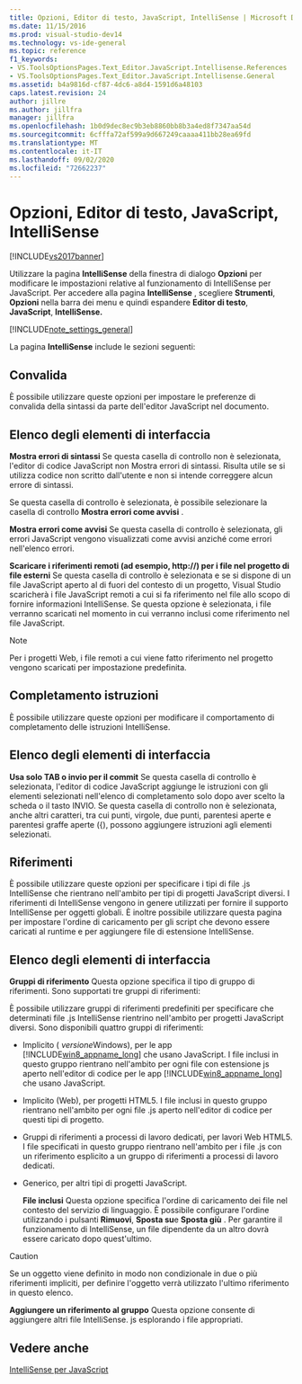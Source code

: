 ```yaml
---
title: Opzioni, Editor di testo, JavaScript, IntelliSense | Microsoft Docs
ms.date: 11/15/2016
ms.prod: visual-studio-dev14
ms.technology: vs-ide-general
ms.topic: reference
f1_keywords:
- VS.ToolsOptionsPages.Text_Editor.JavaScript.Intellisense.References
- VS.ToolsOptionsPages.Text_Editor.JavaScript.Intellisense.General
ms.assetid: b4a9816d-cf87-4dc6-a8d4-1591d6a48103
caps.latest.revision: 24
author: jillre
ms.author: jillfra
manager: jillfra
ms.openlocfilehash: 1b0d9dec8ec9b3eb8860bb8b3a4ed8f7347aa54d
ms.sourcegitcommit: 6cfffa72af599a9d667249caaaa411bb28ea69fd
ms.translationtype: MT
ms.contentlocale: it-IT
ms.lasthandoff: 09/02/2020
ms.locfileid: "72662237"
---
```

# <a name="options-text-editor-javascript-intellisense"></a>Opzioni, Editor di testo, JavaScript, IntelliSense
[!INCLUDE[vs2017banner](../../includes/vs2017banner.md)]

Utilizzare la pagina **IntelliSense** della finestra di dialogo **Opzioni** per modificare le impostazioni relative al funzionamento di IntelliSense per JavaScript. Per accedere alla pagina **IntelliSense** , scegliere **Strumenti**, **Opzioni** nella barra dei menu e quindi espandere **Editor di testo**, **JavaScript**, **IntelliSense.**

 [!INCLUDE[note_settings_general](../../includes/note-settings-general-md.md)]

 La pagina **IntelliSense** include le sezioni seguenti:

## <a name="validation"></a>Convalida
 È possibile utilizzare queste opzioni per impostare le preferenze di convalida della sintassi da parte dell'editor JavaScript nel documento.

## <a name="uielement-list"></a>Elenco degli elementi di interfaccia
 **Mostra errori di sintassi** Se questa casella di controllo non è selezionata, l'editor di codice JavaScript non Mostra errori di sintassi. Risulta utile se si utilizza codice non scritto dall'utente e non si intende correggere alcun errore di sintassi.

 Se questa casella di controllo è selezionata, è possibile selezionare la casella di controllo **Mostra errori come avvisi** .

 **Mostra errori come avvisi** Se questa casella di controllo è selezionata, gli errori JavaScript vengono visualizzati come avvisi anziché come errori nell'elenco errori.

 **Scaricare i riferimenti remoti (ad esempio, http://) per i file nel progetto di file esterni** Se questa casella di controllo è selezionata e se si dispone di un file JavaScript aperto al di fuori del contesto di un progetto, Visual Studio scaricherà i file JavaScript remoti a cui si fa riferimento nel file allo scopo di fornire informazioni IntelliSense. Se questa opzione è selezionata, i file verranno scaricati nel momento in cui verranno inclusi come riferimento nel file JavaScript.

> [!NOTE]
> Per i progetti Web, i file remoti a cui viene fatto riferimento nel progetto vengono scaricati per impostazione predefinita.

## <a name="statement-completion"></a>Completamento istruzioni
 È possibile utilizzare queste opzioni per modificare il comportamento di completamento delle istruzioni IntelliSense.

## <a name="uielement-list"></a>Elenco degli elementi di interfaccia
 **Usa solo TAB o invio per il commit** Se questa casella di controllo è selezionata, l'editor di codice JavaScript aggiunge le istruzioni con gli elementi selezionati nell'elenco di completamento solo dopo aver scelto la scheda o il tasto INVIO. Se questa casella di controllo non è selezionata, anche altri caratteri, tra cui punti, virgole, due punti, parentesi aperte e parentesi graffe aperte ({), possono aggiungere istruzioni agli elementi selezionati.

## <a name="references"></a>Riferimenti
 È possibile utilizzare queste opzioni per specificare i tipi di file .js IntelliSense che rientrano nell'ambito per tipi di progetti JavaScript diversi. I riferimenti di IntelliSense vengono in genere utilizzati per fornire il supporto IntelliSense per oggetti globali. È inoltre possibile utilizzare questa pagina per impostare l'ordine di caricamento per gli script che devono essere caricati al runtime e per aggiungere file di estensione IntelliSense.

## <a name="uielement-list"></a>Elenco degli elementi di interfaccia
 **Gruppi di riferimento** Questa opzione specifica il tipo di gruppo di riferimenti. Sono supportati tre gruppi di riferimenti:

 È possibile utilizzare gruppi di riferimenti predefiniti per specificare che determinati file .js IntelliSense rientrino nell'ambito per progetti JavaScript diversi. Sono disponibili quattro gruppi di riferimenti:

- Implicito ( *versione*Windows), per le app [!INCLUDE[win8_appname_long](../../includes/win8-appname-long-md.md)] che usano JavaScript. I file inclusi in questo gruppo rientrano nell'ambito per ogni file con estensione js aperto nell'editor di codice per le app [!INCLUDE[win8_appname_long](../../includes/win8-appname-long-md.md)] che usano JavaScript.

- Implicito (Web), per progetti HTML5. I file inclusi in questo gruppo rientrano nell'ambito per ogni file .js aperto nell'editor di codice per questi tipi di progetto.

- Gruppi di riferimenti a processi di lavoro dedicati, per lavori Web HTML5. I file specificati in questo gruppo rientrano nell'ambito per i file .js con un riferimento esplicito a un gruppo di riferimenti a processi di lavoro dedicati.

- Generico, per altri tipi di progetti JavaScript.

  **File inclusi** Questa opzione specifica l'ordine di caricamento dei file nel contesto del servizio di linguaggio. È possibile configurare l'ordine utilizzando i pulsanti **Rimuovi**, **Sposta su**e **Sposta giù** . Per garantire il funzionamento di IntelliSense, un file dipendente da un altro dovrà essere caricato dopo quest'ultimo.

> [!CAUTION]
> Se un oggetto viene definito in modo non condizionale in due o più riferimenti impliciti, per definire l'oggetto verrà utilizzato l'ultimo riferimento in questo elenco.

 **Aggiungere un riferimento al gruppo** Questa opzione consente di aggiungere altri file IntelliSense. js esplorando i file appropriati.

## <a name="see-also"></a>Vedere anche
 [IntelliSense per JavaScript](../../ide/javascript-intellisense.md)
